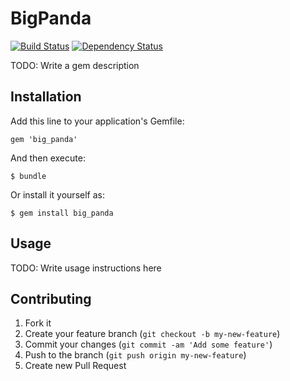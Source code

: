 # BigPanda

[![Build Status](https://travis-ci.org/gregory-m/big-panda.png?branch=master)](https://travis-ci.org/gregory-m/big-panda) [![Dependency Status](https://gemnasium.com/gregory-m/big-panda.png)](https://gemnasium.com/gregory-m/big-panda)

TODO: Write a gem description

## Installation

Add this line to your application's Gemfile:

    gem 'big_panda'

And then execute:

    $ bundle

Or install it yourself as:

    $ gem install big_panda

## Usage

TODO: Write usage instructions here

## Contributing

1. Fork it
2. Create your feature branch (`git checkout -b my-new-feature`)
3. Commit your changes (`git commit -am 'Add some feature'`)
4. Push to the branch (`git push origin my-new-feature`)
5. Create new Pull Request
